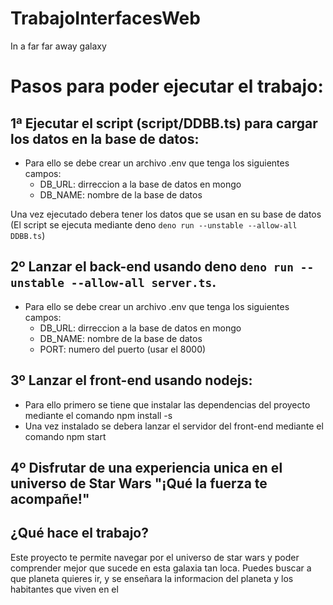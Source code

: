 # TrabajoInterfacesWeb
In a far far away galaxy


# Pasos para poder ejecutar el trabajo:
## 1ª Ejecutar el script (script/DDBB.ts) para cargar los datos en la base de datos:
  - Para ello se debe crear un archivo .env que tenga los siguientes campos:
    - DB_URL: dirreccion a la base de datos en mongo
    - DB_NAME: nombre de la base de datos
   
   Una vez ejecutado debera tener los datos que se usan en su base de datos (El script se ejecuta mediante deno ```deno run --unstable --allow-all DDBB.ts```)

## 2º Lanzar el back-end usando deno ```deno run --unstable --allow-all server.ts```.
  - Para ello se debe crear un archivo .env que tenga los siguientes campos:
    - DB_URL: dirreccion a la base de datos en mongo
    - DB_NAME: nombre de la base de datos
    - PORT: numero del puerto (usar el 8000)

## 3º Lanzar el front-end usando nodejs:
  - Para ello primero se tiene que instalar las dependencias del proyecto mediante el comando npm install -s
  - Una vez instalado se debera lanzar el servidor del front-end mediante el comando npm start

## 4º Disfrutar de una experiencia unica en el universo de Star Wars "¡Qué la fuerza te acompañe!"



## ¿Qué hace el trabajo?

Este proyecto te permite navegar por el universo de star wars y poder comprender mejor que sucede en esta galaxia tan loca. Puedes buscar a que planeta quieres ir, y se enseñara la informacion del planeta y los habitantes que viven en el
